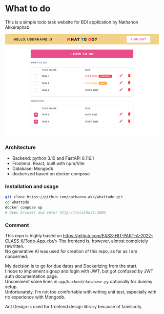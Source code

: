 <h1>What to do</h1>
This is a simple todo task website for BDI application by Nathanon Akkaraphab

![preview img](/preview.png)

### Architecture

- Backend: python 3.10 and FastAPI 0.116.1
- Frontend: React, built with npm/Vite
- Database: Mongodb
- dockerized based on docker compose

### Installation and usage

```bash
git clone https://github.com/nathanon-akk/whattodo.git
cd whattodo
docker compose up
# Open browser and enter http://localhost:3000
```

### Comment

This repo is highly based on https://github.com/EASS-HIT-PART-A-2022-CLASS-II/Todo-App.<br/>
The frontend is, however, almost completely rewritten.<br/>
No generative AI was used for creation of this repo, as far as I am concerned.

My decision is to go for due dates and Dockerizing from the start.<br/>
I hope to implement signup and login with JWT, but got confused by JWT auth documentation page.<br/>
Uncomment some lines in `app/backend/database.py` optionally for dummy setup.<br/>
Unfortunately, I'm not too comfortable with writing unit test, especially with no experience with Mongodb.

Ant Design is used for frontend design library because of familiarity.

